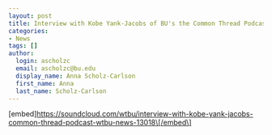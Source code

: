 ```yaml
---
layout: post
title: Interview with Kobe Yank-Jacobs of BU's the Common Thread Podcast
categories:
- News
tags: []
author:
  login: ascholzc
  email: ascholzc@bu.edu
  display_name: Anna Scholz-Carlson
  first_name: Anna
  last_name: Scholz-Carlson
---
```

\[embed\]https://soundcloud.com/wtbu/interview-with-kobe-yank-jacobs-common-thread-podcast-wtbu-news-13018\[/embed\]